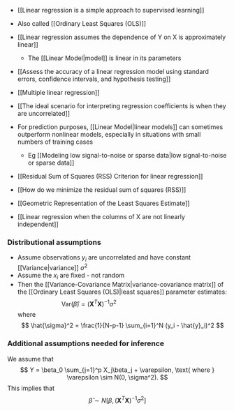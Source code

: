 - [[Linear regression is a simple approach to supervised learning]]
- Also called [[Ordinary Least Squares (OLS)]]
- [[Linear regression assumes the dependence of Y on X is approximately linear]]
	- The [[Linear Model|model]] is linear in its parameters
- [[Assess the accuracy of a linear regression model using standard errors, confidence intervals, and hypothesis testing]]

- [[Multiple linear regression]]

- [[The ideal scenario for interpreting regression coefficients is when they are uncorrelated]]
- For prediction purposes, [[Linear Model|linear models]] can sometimes outperform nonlinear models, especially in situations with small numbers of training cases
	- Eg [[Modeling low signal-to-noise or sparse data|low signal-to-noise or sparse data]]
- [[Residual Sum of Squares (RSS) Criterion for linear regression]]
- [[How do we minimize the residual sum of squares (RSS)]]
- [[Geometric Representation of the Least Squares Estimate]]
- [[Linear regression when the columns of X are not linearly independent]]

### Distributional assumptions
- Assume observations $y_i$ are uncorrelated and have constant [[Variance|variance]] $\sigma^2$
- Assume the $x_i$ are fixed - not random
- Then the [[Variance-Covariance Matrix|variance-covariance matrix]] of the [[Ordinary Least Squares (OLS)|least squares]] parameter estimates:$$
  \text{Var}(\hat{\beta}) = (\mathbf{X}^T\mathbf{X})^{-1}\sigma^2 \hspace{10em}
  $$where$$
  \hat{\sigma}^2 = \frac{1}{N-p-1} \sum_{i=1}^N (y_i - \hat{y}_i)^2
  $$
### Additional assumptions needed for inference

We assume that$$
Y = \beta_0 \sum_{j=1}^p X_j\beta_j + \varepsilon, \text{ where } \varepsilon \sim N(0, \sigma^2).
$$This implies that$$
\hat{\beta} \sim N\left[\beta, (\mathbf{X}^T\mathbf{X})^{-1}\sigma^2\right]
$$